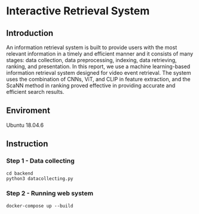 # Interactive Retrieval System

## Introduction
An information retrieval system is built to provide users with the most relevant information in a timely and efficient manner and it consists of many stages: data collection, data preprocessing, indexing, data retrieving, ranking, and presentation. In this report, we use a machine learning-based information retrieval system designed for video event retrieval. The system uses the combination of CNNs, ViT, and CLIP in feature extraction, and the ScaNN method in ranking proved effective in providing accurate and efficient search results.

## Enviroment
Ubuntu 18.04.6 

## Instruction

### Step 1 - Data collecting
```
cd backend
python3 datacollecting.py
```


### Step 2 - Running web system
```
docker-compose up --build
```
